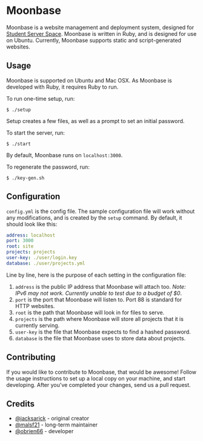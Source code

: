 # Moonbase

Moonbase is a website management and deployment system, designed for [Student Server Space](https://github.com/studentserverspace/). Moonbase is written in Ruby, and is designed for use on Ubuntu. Currently, Moonbase supports static and script-generated websites.

## Usage

Moonbase is supported on Ubuntu and Mac OSX. As Moonbase is developed with Ruby, it requires Ruby to run.

To run one-time setup, run:

```
$ ./setup
```

Setup creates a few files, as well as a prompt to set an initial password.

To start the server, run:

```
$ ./start
```

By default, Moonbase runs on `localhost:3000`.


To regenerate the password, run:

```
$ ./key-gen.sh
```

## Configuration

`config.yml` is the config file. The sample configuration file will work without any modifications, and is created by the `setup` command. By default, it should look like this:

```yaml
address: localhost
port: 3000
root: site
projects: projects
user-key: ./user/login.key
database: ./user/projects.yml
```

Line by line, here is the purpose of each setting in the configuration file:

1. `address` is the public IP address that Moonbase will attach too. *Note: IPv6 may not work. Currently unable to test due to a budget of $0*.
2. `port` is the port that Moonbase will listen to. Port 88 is standard for HTTP websites. 
3. `root` is the path that Moonbase will look in for files to serve.
4. `projects` is the path where Moonbase will store all projects that it is currently serving.
5. `user-key` is the file that Moonbase expects to find a hashed password.
6. `database` is the file that Moonbase uses to store data about projects.

## Contributing

If you would like to contribute to Moonbase, that would be awesome! Follow the usage instructions to set up a local copy on your machine, and start developing. After you've completed your changes, send us a pull request.

## Credits
* [@jacksarick](https://github.com/jacksarick/) - original creator
* [@malsf21](https://github.com/malsf21/) - long-term maintainer
* [@obrien66](https://github.com/obrien66) - developer
